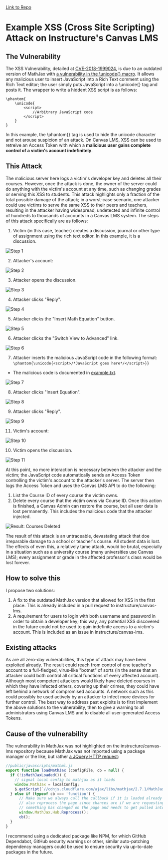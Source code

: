 [Link to Repo](https://github.com/Sesamestrong/example-canvas-xss-attack)
# Example XSS (Cross Site Scripting) Attack on Instructure's Canvas LMS
## The Vulnerability
The XSS Vulnerability, detailed at [CVE-2018-1999024](https://www.cvedetails.com/cve/CVE-2018-1999024/), is due to an outdated version of MathJax with [a vulnerability in the \unicode{} macro](https://blog.bentkowski.info/2018/06/xss-in-google-colaboratory-csp-bypass.html). It allows any malicious user to insert JavaScript into a Rich Text comment using the Rich Text editor; the user simply puts JavaScript into a \unicode{} tag and posts it. The wrapper to write a hiddent XSS script is as follows:
```
\phantom{
    \unicode{
        <script>
            //Arbitrary JavaScript code
        </script>
    }
}
```
In this example, the \phantom{} tag is used to hide the unicode character and not arouse suspicion of an attack.
On Canvas LMS, XSS can be used to retreive an Access Token with which a **malicious user gains complete control of a victim's account indefinitely**.
## This Attack
The malicious server here logs a victim's developer key and deletes all their courses. However, once the attack is done, the owner of the server could do anything with the victim's account at any time, such as changing grades or serving this XSS to students. This attack highlights only a fraction of the total possible damage of the attack; in a worst-case scenario, one attacker could use victims to serve the same XSS to their peers and teachers, resulting in the attacker having widespread, undetected and infinite control of hundreds to thousands of accounts in a Canvas LMS system.
The steps of this attack specifically are as follows:
1. Victim (in this case, teacher) creates a discussion, journal or other type of assignment using the rich text editor. In this example, it is a discussion.

  ![Step 1](photos/0.JPG)

2. Attacker's account:

  ![Step 2](photos/1.JPG)

3. Attacker opens the discussion.

  ![Step 3](photos/2.JPG)

4. Attacker clicks "Reply".

  ![Step 4](photos/3.JPG)

5. Attacker clicks the "Insert Math Equation" button.

  ![Step 5](photos/4.JPG)

6. Attacker clicks the "Switch View to Advanced" link.

  ![Step 6](photos/5.JPG)

7. Attacker inserts the malicious JavaScript code in the following format: `\phantom{\unicode{<script>/*JavaScript goes here*/</script>}}`
  * The malicious code is documented in [example.txt](example.txt).

  ![Step 7](photos/6.JPG)
  
8. Attacker clicks "Insert Equation".

  ![Step 8](photos/7.JPG)

9. Attacker clicks "Reply".

  ![Step 9](photos/8.JPG)

11. Victim's account:

  ![Step 10](photos/9.JPG)

10. Victim opens the discussion.

  ![Step 11](photos/10.JPG)

At this point, no more interaction is necessary between the attacker and the victim; the JavaScript code automatically sends an Access Token controlling the victim's account to the attacker's server.
The server then logs the Access Token and uses the Canvas LMS API to do the following:
1. List the Course ID of every course the victim owns.
2. Delete every course that the victim owns via Course ID.
Once this action is finished, a Canvas Admin can restore the course, but all user data is lost permanently. This includes the malicious code that the attacker injected.

![Result: Courses Deleted](photos/11.JPG)

The result of this attack is an untraceable, devastating attack that doe irreparable damage to a school or teacher's course. All student data is lost. The effects of even this, a relatively tame attack, would be brutal, especially in a situation such as a university course (many universities use Canvas LMS); every assignment or grade in the affected professor's class would be lost forever.
## How to solve this
I propose two solutions:
1. A fix to the outdated MathJax version that allowed for XSS in the first place. This is already included in a pull request to instructure/canvas-lms.
2. A requirement for users to login with both username and password in order to obtain a developer key; this way, any potential XSS discovered in the future could not be used to gain indefinite access to a victim's account. This is included as an issue in instructure/canvas-lms.
## Existing attacks
As are all zero-day vulnerabilities, this type of attack may have been exploited already. The result could reach from control of one teacher's account to a full-fledged, virus-like "botnet" of sorts (in the sense that an attacker could both control all critical functions of every affected account). Although most competent attackers would likely have deleted courses in which they have infected others, covering up their crimes, they could have left behind a network of compromised accounts. A network such as this could possibly be used actively by an attacker to infect more devices for further control.
The best way to address past exploits is to first implement the above solutions to the vulnerability, then to give a warning to all administrators using Canvas LMS and to disable all user-generated Access Tokens.
## Cause of the vulnerability
The vulnerability in MathJax was not highlighted on the instructure/canvas-lms repository because MathJax was not imported using a package manager or the like, but rather [a JQuery HTTP request](https://github.com/instructure/canvas-lms/blob/master/public/javascripts/mathml.js#L28):
```javascript
//public/javascripts/mathml.js
export function loadMathJax (configFile, cb = null) {
  if (!isMathJaxLoaded()) {
    // signal local config to mathjax as it loads
    window.MathJax = localConfig;
    $.getScript(`//cdnjs.cloudflare.com/ajax/libs/mathjax/2.7.1/MathJax.js?config=${configFile}`, cb);
  } else if (typeof cb === 'function') {
      // Make sure we always call the callback if it is loaded already and make sure we
      // also reprocess the page since chances are if we are requesting MathJax again,
      // something has changed on the page and needs to get pulled into the MathJax ecosystem
      window.MathJax.Hub.Reprocess();
      cb();
  }
}
```
I recommend using a dedicated package like NPM, for which GitHub Dependabot, GitHub security warnings or other, similar auto-patching dependency managers could be used to ensure security via up-to-date packages in the future.